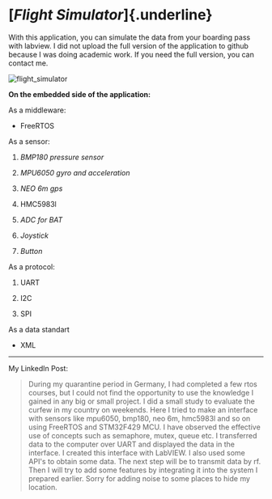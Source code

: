 
# [***Flight Simulator***]{.underline}

With this application, you can simulate the data from your boarding pass with labview. I did not upload the full version of the application to github because I was doing academic work. If you need the full version, you can contact me.

![flight_simulator](https://media-exp1.licdn.com/dms/image/C4D22AQE_D7iQpadXzA/feedshare-shrink_800/0/1609002248979?e=2147483647&v=beta&t=fMlwsRRtPeUz-AT5MIwSD_C2nM01SMkLfkeDKQPg7t0)

**On the embedded side of the application:**

As a middleware:

-   FreeRTOS

As a sensor:

1.  *BMP180 pressure sensor*

2.  *MPU6050 gyro and acceleration*

3.  *NEO 6m gps*

4.  HMC5983l

5.  *ADC for BAT*

6.  *Joystick*

7.  *Button*

As a protocol:

1.  UART

2.  I2C

3.  SPI

As a data standart

-   XML

---

My LinkedIn Post:

> During my quarantine period in Germany, I had completed a few rtos courses, but I could not find the opportunity to use the knowledge I gained in any big or small project. I did a small study to evaluate the curfew in my country on weekends. Here I tried to make an interface with sensors like mpu6050, bmp180, neo 6m, hmc5983l and so on using FreeRTOS and STM32F429 MCU. I have observed the effective use of concepts such as semaphore, mutex, queue etc. I transferred data to the computer over UART and displayed the data in the interface. I created this interface with LabVIEW. I also used some API's to obtain some data. The next step will be to transmit data by rf. Then I will try to add some features by integrating it into the system I prepared earlier. Sorry for adding noise to some places to hide my location.
